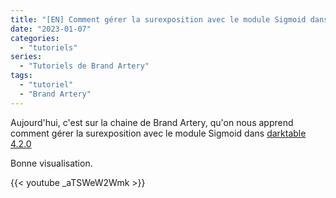 ```yaml
---
title: "[EN] Comment gérer la surexposition avec le module Sigmoid dans darktable 4.2.0"
date: "2023-01-07"
categories:
  - "tutoriels"
series:
  - "Tutoriels de Brand Artery"
tags:
  - "tutoriel"
  - "Brand Artery"
---
```

Aujourd'hui, c'est sur la chaine de Brand Artery, qu'on nous apprend comment gérer la surexposition avec le module Sigmoid dans [darktable 4.2.0](/posts/2022/12/notes-version-4.2/)

Bonne visualisation.

{{< youtube _aTSWeW2Wmk >}}


